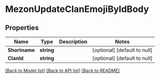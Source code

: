 # MezonUpdateClanEmojiByIdBody

## Properties
Name | Type | Description | Notes
------------ | ------------- | ------------- | -------------
**Shortname** | **string** |  | [optional] [default to null]
**ClanId** | **string** |  | [optional] [default to null]

[[Back to Model list]](../README.md#documentation-for-models) [[Back to API list]](../README.md#documentation-for-api-endpoints) [[Back to README]](../README.md)


